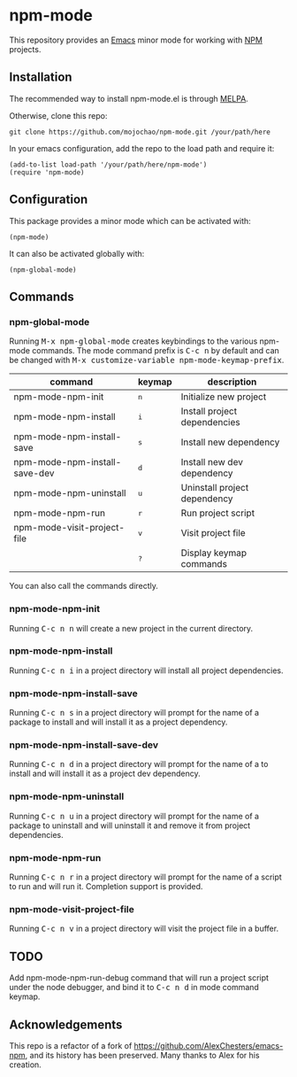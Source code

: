# npm-mode

This repository provides an [Emacs](https://www.gnu.org/software/emacs/) minor 
mode for working with [NPM](https://www.npmjs.com/) projects.

## Installation

The recommended way to install npm-mode.el is through [MELPA](https://github.com/milkypostman/melpa).

Otherwise, clone this repo:

`git clone https://github.com/mojochao/npm-mode.git /your/path/here`

In your emacs configuration, add the repo to the load path and require it:

```
(add-to-list load-path '/your/path/here/npm-mode')
(require 'npm-mode)
```

## Configuration

This package provides a minor mode which can be activated with:

`(npm-mode)`

It can also be activated globally with:

`(npm-global-mode)`

## Commands

### npm-global-mode ###

Running <kbd>M-x npm-global-mode</kbd> creates keybindings to the
various npm-mode commands. The mode command prefix is <kbd>C-c n</kbd> by default and 
can be changed with <kbd>M-x customize-variable npm-mode-keymap-prefix</kbd>.

| command                       | keymap       | description                    |
|-------------------------------|--------------|--------------------------------|
| npm-mode-npm-init             | <kbd>n</kbd> | Initialize new project         |
| npm-mode-npm-install          | <kbd>i</kbd> | Install project dependencies   |
| npm-mode-npm-install-save     | <kbd>s</kbd> | Install new dependency         |
| npm-mode-npm-install-save-dev | <kbd>d</kbd> | Install new dev dependency     |
| npm-mode-npm-uninstall        | <kbd>u</kbd> | Uninstall project dependency   |
| npm-mode-npm-run              | <kbd>r</kbd> | Run project script             |
| npm-mode-visit-project-file   | <kbd>v</kbd> | Visit project file             |
|                               | <kbd>?</kbd> | Display keymap commands        |

You can also call the commands directly.

### npm-mode-npm-init

Running <kbd>C-c n n</kbd> will create a new project in the current directory.

### npm-mode-npm-install

Running <kbd>C-c n i</kbd> in a project directory will install all project
dependencies.

### npm-mode-npm-install-save

Running <kbd>C-c n s</kbd> in a project directory will prompt for the name of a
package to install and will install it as a project dependency.

### npm-mode-npm-install-save-dev

Running <kbd>C-c n d</kbd> in a project directory will prompt for the name of a
to install and will install it as a project dev dependency.

### npm-mode-npm-uninstall

Running <kbd>C-c n u</kbd> in a project directory will prompt for the name of a
package to uninstall and will uninstall it and remove it from project dependencies.

### npm-mode-npm-run

Running <kbd>C-c n r</kbd> in a project directory will prompt for the name of a
script to run and will run it. Completion support is provided.

### npm-mode-visit-project-file

Running <kbd>C-c n v</kbd> in a project directory will visit the project file
in a buffer.

## TODO

Add npm-mode-npm-run-debug command that will run a project script under the node 
debugger, and bind it to <kbd>C-c n d</kbd> in mode command keymap.

## Acknowledgements

This repo is a refactor of a fork of https://github.com/AlexChesters/emacs-npm, 
and its history has been preserved.  Many thanks to Alex for his creation.
